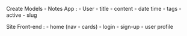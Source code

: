 Create Models - Notes App :
    - User
    - title
    - content
    - date time
    - tags
    - active
    - slug


Site Front-end :
    - home (nav - cards)
    - login
    - sign-up
    - user profile 
